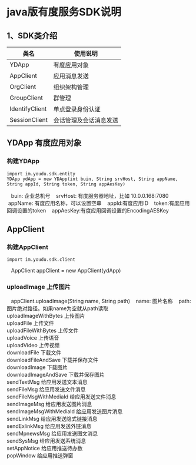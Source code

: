 java版有度服务SDK说明
====================
1、SDK类介绍
--------------------
|类名|使用说明|
| -------------  |-------------
| YDApp          | 有度应用对象      
| AppClient      | 应用消息发送      
| OrgClient      | 组织架构管理       
| GroupClient    | 群管理            
| IdentifyClient | 单点登录身份认证      
| SessionClient  | 会话管理及会话消息发送 

YDApp 有度应用对象
--------------------
### 构建YDApp

    import im.youdu.sdk.entity
    YDApp ydApp = new YDApp(int buin, String srvHost, String appName, String appId, String token, String appAesKey)
    buin: 企业总机号
    srvHost: 有度服务器地址，比如 10.0.0.168:7080
    appName: 有度应用名称，可以设置空串
    appId:有度应用ID
    token:有度应用回调设置的token
    appAesKey:有度应用回调设置的EncodingAESKey

AppClient
--------------------
### 构建AppClient
    import im.youdu.sdk.client
    AppClient appClient = new AppClient(ydApp)
### uploadImage 上传图片
    appClient.uploadImage(String name, String path)
    name: 图片名称
    path: 图片绝对路径。如果name为空就从path读取
<br>
uploadImageWithBytes
  上传图片
<br>
uploadFile
  上传文件
<br>
uploadFileWithBytes
  上传文件
<br>
uploadVoice
  上传语音
<br>
uploadVideo
  上传视频
<br>
downloadFile
  下载文件
<br>
downloadFileAndSave
  下载并保存文件
<br>
downloadImage
  下载图片
<br>
downloadImageAndSave
  下载并保存图片
<br>
sendTextMsg
  给应用发送文本消息
<br>
sendFileMsg
  给应用发送文件消息
<br>
sendFileMsgWithMediaId
  给应用发送文件消息
<br>
sendImageMsg
  给应用发送图片消息
<br>
sendImageMsgWithMediaId
  给应用发送图片消息
<br>
sendLinkMsg
  给应用发送隐式链接消息
<br>
sendExlinkMsg
  给应用发送外链消息
<br>
sendMpnewsMsg
  给应用发送图文消息
<br>
sendSysMsg
  给应用发送系统消息
<br>
setAppNotice
  给应用推送待办数
<br>
popWindow
  给应用推送弹窗
<br>
